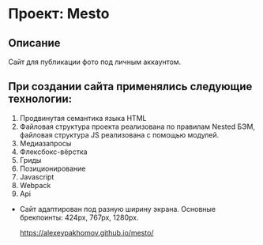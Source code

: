 # Проект: Mesto

## Описание
  Сайт для публикации фото под личным аккаунтом.

## При создании сайта применялись следующие технологии:
1. Продвинутая семантика языка HTML
2. Файловая структура проекта реализована по правилам Nested БЭМ, файловая структура JS реализована с помощью модулей.
3. Медиазапросы
4. Флексбокс-вёрстка
5. Гриды
6. Позиционирование
7. Javascript
8. Webpack
9. Api

* Сайт адаптирован под разную ширину экрана. Основные брекпоинты: 424px, 767px, 1280px.

  https://alexeypakhomov.github.io/mesto/
